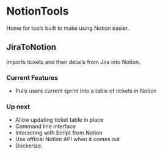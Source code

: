 # NotionTools

Home for tools built to make using Notion easier.

## JiraToNotion

Imports tickets and their details from Jira into Notion.

### Current Features

- Pulls users current sprint into a table of tickets in Notion

### Up next

- Allow updating ticket table in place
- Command line interface
- Interacting with Script from Notion
- Use official Notion API when it comes out
- Dockerize.
